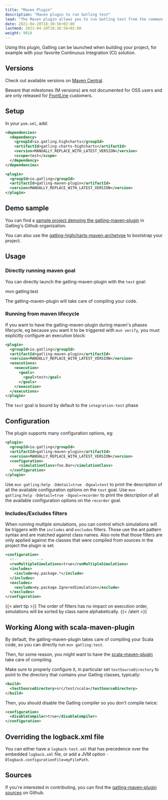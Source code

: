 ```yaml
---
title: "Maven Plugin"
description: "Maven plugin to run Gatling test"
lead: "The Maven plugin allows you to run Gatling test from the command line, without the bundle"
date: 2021-04-20T18:30:56+02:00
lastmod: 2021-04-20T18:30:56+02:00
weight: 9010
---
```


Using this plugin, Gatling can be launched when building your project, for example with your favorite Continuous Integration (CI) solution.

## Versions

Check out available versions on [Maven Central](https://search.maven.org/search?q=g:io.gatling%20AND%20a:gatling-maven-plugin&core=gav).

Beware that milestones (M versions) are not documented for OSS users and are only released for [FrontLine](https://gatling.io/gatling-frontline/) customers.

## Setup

In your `pom.xml`, add:

```xml
<dependencies>
  <dependency>
    <groupId>io.gatling.highcharts</groupId>
    <artifactId>gatling-charts-highcharts</artifactId>
    <version>MANUALLY_REPLACE_WITH_LATEST_VERSION</version>
    <scope>test</scope>
  </dependency>
</dependencies>

<plugin>
  <groupId>io.gatling</groupId>
  <artifactId>gatling-maven-plugin</artifactId>
  <version>MANUALLY_REPLACE_WITH_LATEST_VERSION</version>
</plugin>
```

## Demo sample

You can find a [sample project demoing the gatling-maven-plugin](https://github.com/gatling/gatling-maven-plugin-demo) in Gatling's Github organization.

You can also use the [gatling-highcharts-maven-archetype](`docs/maven-archetype`) to bootstrap your project.

## Usage

### Directly running maven goal

You can directly launch the gatling-maven-plugin with the `test` goal:

  mvn gatling:test


The gatling-maven-plugin will take care of compiling your code.

### Running from maven lifecycle

If you want to have the gatling-maven-plugin during maven's phases lifecycle, eg because you want it to be triggered with `mvn verify`,
you must explicitly configure an execution block:

```xml
<plugin>
  <groupId>io.gatling</groupId>
  <artifactId>gatling-maven-plugin</artifactId>
  <version>MANUALLY_REPLACE_WITH_LATEST_VERSION</version>
  <executions>
    <execution>
      <goals>
        <goal>test</goal>
      </goals>
    </execution>
  </executions>
</plugin>
```

The `test` goal is bound by default to the `integration-test` phase

## Configuration

The plugin supports many configuration options, eg:

```xml  
<plugin>
  <groupId>io.gatling</groupId>
  <artifactId>gatling-maven-plugin</artifactId>
  <version>MANUALLY_REPLACE_WITH_LATEST_VERSION</version>
  <configuration>
      <simulationClass>foo.Bar</simulationClass>
  </configuration>
</plugin>
```

Use `mvn gatling:help -Ddetail=true -Dgoal=test` to print the description of all the available configuration options on the `test` goal.
Use `mvn gatling:help -Ddetail=true -Dgoal=recorder` to print the description of all the available configuration options on the `recorder` goal.

### Includes/Excludes filters

When running multiple simulations, you can control which simulations will be triggers with the `includes` and `excludes` filters.
Those use the ant pattern syntax and are matched against class names.
Also note that those filters are only applied against the classes that were compiled from sources in the project the plugin is set.

```xml  
<configuration>
  <!--   ...  -->
  <runMultipleSimulations>true</runMultipleSimulations>
  <includes>
    <include>my.package.*</include>
  </includes>
  <excludes>
    <exclude>my.package.IgnoredSimulation</exclude>
  </excludes>
</configuration>
```

{{< alert tip >}}
The order of filters has no impact on execution order, simulations will be sorted by class name alphabetically.
{{< /alert >}}

## Working Along with scala-maven-plugin

By default, the gatling-maven-plugin takes care of compiling your Scala code, so you can directly run `mvn gatling:test`.

Then, for some reason, you might want to have the [scala-maven-plugin](https://github.com/davidB/scala-maven-plugin) take care of compiling.

Make sure to properly configure it, in particular set `testSourceDirectory` to point to the directory that contains your Gatling classes, typically:

```xml  
<build>
  <testSourceDirectory>src/test/scala</testSourceDirectory>
</build>
```

Then, you should disable the Gatling compiler so you don't compile twice:

```xml  
<configuration>
  <disableCompiler>true</disableCompiler>
</configuration>
```

## Overriding the logback.xml file

You can either have a `logback-test.xml` that has precedence over the embedded `logback.xml` file, or add a JVM option `-Dlogback.configurationFile=myFilePath`.

## Sources

If you're interested in contributing, you can find the [gatling-maven-plugin sources](https://github.com/gatling/gatling-maven-plugin) on Github.
